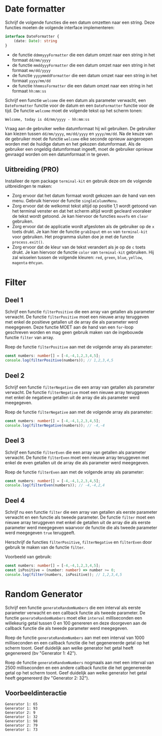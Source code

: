 # Date formatter

Schrijf de volgende functies die een datum omzetten naar een string. Deze functies moeten de volgende interface implementeren:

```typescript
interface DateFormatter {
    (date: Date): string
}
```

- de functie `ddmmyyyFormatter` die een datum omzet naar een string in het formaat `dd/mm/yyyy`
- de functie `mmddyyyFormatter` die een datum omzet naar een string in het formaat `mm/dd/yyyy`
- de functie `yyyymmddFormatter` die een datum omzet naar een string in het formaat `yyyy/mm/dd`
- de functie `hhmmssFormatter` die een datum omzet naar een string in het formaat `hh:mm:ss`

Schrijf een functie `welcome` die een datum als parameter verwacht, een `DateFormatter` functie voor de datum en een `DateFormatter` functie voor de tijd. De functie `welcome` moet de volgende tekst op het scherm tonen:

```text
Welcome, today is dd/mm/yyyy - hh:mm:ss
```

Vraag aan de gebruiker welke datumformaat hij wil gebruiken. De gebruiker kan kiezen tussen `dd/mm/yyyy`, `mm/dd/yyyy` en `yyyy/mm/dd`. Na de keuze van de gebruiker moet de functie `welcome` elke seconde opnieuw aangeroepen worden met de huidige datum en het gekozen datumformaat. Als de gebruiker een ongeldig datumformaat ingeeft, moet de gebruiker opnieuw gevraagd worden om een datumformaat in te geven.

## Uitbreiding (PRO)

Installeer de npm package `terminal-kit` en gebruik deze om de volgende uitbreidingen te maken:
- Zorg ervoor dat het datum formaat wordt gekozen aan de hand van een menu. Gebruik hiervoor de functie `singleColumnMenu`.
- Zorg ervoor dat de welkomst tekst altijd op positie 1,1 wordt getoond van het terminal venster en dat het scherm altijd wordt gecleard vooraleer de tekst wordt getoond. Je kan hiervoor de functies `moveTo` en `clear` gebruiken.
- Zorg ervoor dat de applicatie wordt afgesloten als de gebruiker op de `x` toets drukt. Je kan hier de functie `grabInput` en `on` van `terminal-kit` voor gebruiken. Het programma sluiten doe je met de functie `process.exit()`.
- Zorg ervoor dat de kleur van de tekst verandert als je op de `c` toets drukt. Je kan hiervoor de functie `color` van `terminal-kit` gebruiken. Hij zal wisselen tussen de volgende kleuren: `red`, `green`, `blue`, `yellow`, `magenta` en`cyan`.




# Filter

## Deel 1

Schrijf een functie `filterPositive` die een array van getallen als parameter verwacht. De functie `filterPositive` moet een nieuwe array teruggeven met enkel de positieve getallen uit de array die als parameter werd meegegeven. Deze functie MOET aan de hand van een `for`-loop geschreven worden en mag geen gebruik maken van de ingebouwde functie `filter` van array.

Roep de functie `filterPositive` aan met de volgende array als parameter:

```typescript
const numbers: number[] = [-4,-4,1,2,3,4,5];
console.log(filterPositive(numbers)); // 1,2,3,4,5
```

## Deel 2

Schrijf een functie `filterNegative` die een array van getallen als parameter verwacht. De functie `filterNegative` moet een nieuwe array teruggeven met enkel de negatieve getallen uit de array die als parameter werd meegegeven.

Roep de functie `filterNegative` aan met de volgende array als parameter:

```typescript
const numbers: number[] = [-4,-4,1,2,3,4,5];
console.log(filterNegative(numbers)); // -4,-4
```

## Deel 3

Schrijf een functie `filterEven` die een array van getallen als parameter verwacht. De functie `filterEven` moet een nieuwe array teruggeven met enkel de even getallen uit de array die als parameter werd meegegeven.

Roep de functie `filterEven` aan met de volgende array als parameter:

```typescript
const numbers: number[] = [-4,-4,1,2,3,4,5];
console.log(filterEven(numbers)); // -4,-4,2,4
```

## Deel 4

Schrijf nu een functie `filter` die een array van getallen als eerste parameter verwacht en een functie als tweede parameter. De functie `filter` moet een nieuwe array teruggeven met enkel de getallen uit de array die als eerste parameter werd meegegeven waarvoor de functie die als tweede parameter werd meegegeven `true` teruggeeft.

Herschrijf de functies `filterPositive`, `filterNegative` en `filterEven` door gebruik te maken van de functie `filter`.

Voorbeeld van gebruik:

```typescript
const numbers: number[] = [-4,-4,1,2,3,4,5];
const isPositive = (number: number) => number >= 0;
console.log(filter(numbers, isPositive)); // 1,2,3,4,5
```

# Random Generator

Schrijf een functie `generateRandomNumbers` die een interval als eerste parameter verwacht en een callback functie als tweede parameter. De functie `generateRandomNumbers` moet elke `interval` milliseconden een willekeurig getal tussen 0 en 100 genereren en deze doorgeven aan de callback functie die als tweede parameter werd meegegeven.

Roep de functie `generateRandomNumbers` aan met een interval van 1000 milliseconden en een callback functie die het gegenereerde getal op het scherm toont. Geef duidelijk aan welke generator het getal heeft gegenereerd (bv "Generator 1: 42"). 

Roep de functie `generateRandomNumbers` nogmaals aan met een interval van 2500 milliseconden en een andere callback functie die het gegenereerde getal op het scherm toont. Geef duidelijk aan welke generator het getal heeft gegenereerd (bv "Generator 2: 32").

## Voorbeeldinteractie

```
Generator 1: 65
Generator 1: 93
Generator 2: 9
Generator 1: 32
Generator 1: 98
Generator 2: 79
Generator 1: 73
```


